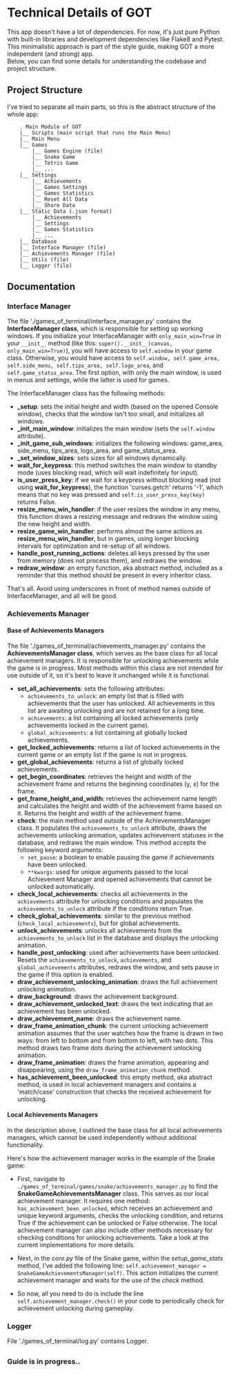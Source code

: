 # Technical Details of GOT
This app doesn't have a lot of dependencies. For now, it's just pure Python with built-in libraries and development 
dependencies like Flake8 and Pytest. This minimalistic approach is part of the style guide, making GOT a more 
independent (and strong) app.  
Below, you can find some details for understanding the codebase and project structure.

## Project Structure
I've tried to separate all main parts, so this is the abstract structure of the whole app:

```plaintext
    . Main Module of GOT
    |__ Scripts (main script that runs the Main Menu)
    |__ Main Menu
    |__ Games
        |__ Games Engine (file)
        |__ Snake Game
        |__ Tetris Game
        |__ ...
    |__ Settings
        |__ Achievements
        |__ Games Settings
        |__ Games Statistics
        |__ Reset All Data
        |__ Share Data
    |__ Static Data (.json format)
        |__ Achievements
        |__ Settings
        |__ Games Statistics
        |__ ...
    |__ Database
    |__ Interface Manager (file)
    |__ Achievements Manager (file)
    |__ Utils (file)
    |__ Logger (file)
```

## Documentation
### Interface Manager

The file './games_of_terminal/interface_manager.py' contains the **InterfaceManager class**, which is responsible for 
setting up working windows. If you initialize your InterfaceManager with `only_main_win=True` in your `__init__` method 
(like this: `super().__init__(canvas, only_main_win=True)`), you will have access to `self.window` in your game class. 
Otherwise, you would have access to `self.window, self.game_area, self.side_menu, self.tips_area, self.logo_area`, 
and `self.game_status_area`. The first option, with only the main window, is used in menus and settings, 
while the latter is used for games.
  
The InterfaceManager class has the following methods:

- **\_setup**: sets the initial height and width (based on the opened Console window), checks that the window isn't 
    too small, and initializes all windows.
- **\_init_main_window**: initializes the main window (sets the `self.window` attribute).
- **\_init_game_sub_windows**: initializes the following windows: game_area, side_menu, tips_area, logo_area, and game_status_area.
- **\_set_window_sizes**: sets sizes for all windows dynamically.
- **wait_for_keypress**: this method switches the main window to standby mode (uses blocking read, which will wait indefinitely for input).
- **is_user_press_key**: if we wait for a keypress without blocking read (not using **wait_for_keypress**), 
    the function 'curses.getch' returns '-1', which means that no key was pressed and `self.is_user_press_key(key)` returns False.
- **resize_menu_win_handler**: if the user resizes the window in any menu, this function draws a resizing message and 
    redraws the window using the new height and width.
- **resize_game_win_handler**: performs almost the same actions as **resize_menu_win_handler**, but in games, 
    using longer blocking intervals for optimization and re-setup of all windows.
- **handle_post_running_actions**: deletes all keys pressed by the user from memory (does not process them), and redraws the window.
- **redraw_window**: an empty function, aka abstract method, included as a reminder that this method should be 
    present in every inheritor class.

That's all. Avoid using underscores in front of method names outside of InterfaceManager, and all will be good.


### Achievements Manager

#### Base of Achievements Managers

The file './games_of_terminal/achievements_manager.py' contains the **AchievementsManager class**, 
which serves as the base class for all local achievement managers. It is responsible for unlocking achievements while 
the game is in progress. Most methods within this class are not intended for use outside of it, 
so it's best to leave it unchanged while it is functional.

- **set_all_achievements**: sets the following attributes:
    - `achievements_to_unlock`: an empty list that is filled with achievements that the user has unlocked. 
       All achievements in this list are awaiting unlocking and are not retained for a long time.
    - `achievements`: a list containing all locked achievements (only achievements locked in the current game).
    - `global_achievements`: a list containing all globally locked achievements.
- **get_locked_achievements**: returns a list of locked achievements in the current game or an empty list if the game is not in progress.
- **get_global_achievements**: returns a list of globally locked achievements.
- **get_begin_coordinates**: retrieves the height and width of the achievement frame and returns the beginning 
    coordinates (y, x) for the frame.
- **get_frame_height_and_width**: retrieves the achievement name length and calculates the height and width of the 
    achievement frame based on it. Returns the height and width of the achievement frame.
- **check**: the main method used outside of the AchievementsManager class. It populates the `achievements_to_unlock` 
    attribute, draws the achievements unlocking animation, updates achievement statuses in the database, 
    and redraws the main window. This method accepts the following keyword arguments:
    - `set_pause`: a boolean to enable pausing the game if achievements have been unlocked.
    - `**kwargs`: used for unique arguments passed to the local Achievement Manager and opened achievements that 
       cannot be unlocked automatically.
- **check_local_achievements**: checks all achievements in the `achievements` attribute for unlocking conditions and 
    populates the `achievements_to_unlock` attribute if the conditions return True.
- **check_global_achievements**: similar to the previous method (`check_local_achievements`), but for global achievements.
- **unlock_achievements**: unlocks all achievements from the `achievements_to_unlock` list in the database and 
    displays the unlocking animation.
- **handle_post_unlocking**: used after achievements have been unlocked. Resets the `achievements_to_unlock`, 
    `achievements`, and `global_achievements` attributes, redraws the window, and sets pause in the game if this option is enabled.
- **draw_achievement_unlocking_animation**: draws the full achievement unlocking animation.
- **draw_background**: draws the achievement background.
- **draw_achievement_unlocked_text**: draws the text indicating that an achievement has been unlocked.
- **draw_achievement_name**: draws the achievement name.
- **draw_frame_animation_chunk**: the current unlocking achievement animation assumes that the user watches how 
    the frame is drawn in two ways: from left to bottom and from bottom to left, with two dots. 
    This method draws two frame dots during the achievement unlocking animation.
- **draw_frame_animation**: draws the frame animation, appearing and disappearing, using the `draw_frame_animation_chunk` method.
- **has_achievement_been_unlocked**: this empty method, aka abstract method, is used in local achievement managers and 
    contains a 'match/case' construction that checks the received achievement for unlocking. 



#### Local Achievements Managers

In the description above, I outlined the base class for all local achievements managers, which cannot be used 
independently without additional functionality.

Here's how the achievement manager works in the example of the Snake game:

- First, navigate to `./games_of_terminal/games/snake/achievements_manager.py` to find the **SnakeGameAchievementsManager** class. 
  This serves as our local achievement manager. It requires one method: `has_achievement_been_unlocked`, 
  which receives an achievement and unique keyword arguments, checks the unlocking condition, and returns True if 
  the achievement can be unlocked or False otherwise. The local achievement manager can also include other methods 
  necessary for checking conditions for unlocking achievements. Take a look at the current implementations for more details.

- Next, in the *core.py* file of the Snake game, within the *setup_game_stats* method, I've added the following line: 
  `self.achievement_manager = SnakeGameAchievementsManager(self)`. This action initializes the current achievement manager 
  and waits for the use of the *check* method.

- So now, all you need to do is include the line `self.achievement_manager.check()` in your code to periodically check 
  for achievement unlocking during gameplay.



### Logger

File './games_of_terminal/log.py' contains Logger.


##
### Guide is in progress..
##
